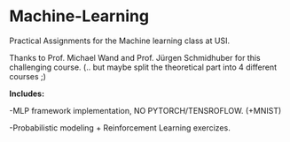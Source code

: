 # Machine-Learning

Practical Assignments for the Machine learning class at USI.

Thanks to Prof. Michael Wand and Prof. Jürgen Schmidhuber for this challenging course. (.. but maybe split the theoretical part into 4 different courses ;)


**Includes:**

-MLP framework implementation, NO PYTORCH/TENSROFLOW. (+MNIST)

-Probabilistic modeling + Reinforcement Learning exercizes.



